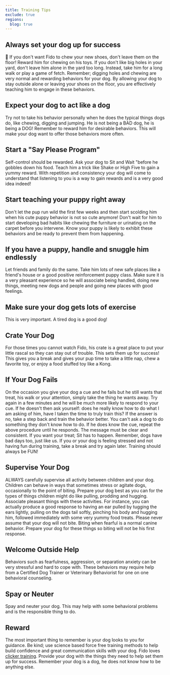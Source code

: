 ```yaml
---
title: Training Tips
exclude: true
regions:
  blog: true
---
```

## Always set your dog up for success

:dog: If you don't want Fido to chew your new shoes, don't leave them on the floor! 
Reward him for chewing on his toys. If you don't like big holes in your yard, don't 
leave him alone in the yard too long. Instead, take him for a long walk or play a 
game of fetch. Remember; digging holes and chewing are very normal and rewarding 
behaviors for your dog. By allowing your dog to stay outside alone or leaving your 
shoes on the floor, you are effectively teaching him to engage in these behaviors.

## Expect your dog to act like a dog

Try not to take his behavior personally when he does the typical things dogs do, 
like chewing, digging and jumping. He is not being a BAD dog, he is being a DOG! 
Remember to reward him for desirable behaviors. This will make your dog want to 
offer those behaviors more often.

## Start a "Say Please Program"

Self-control should be rewarded. Ask your dog to Sit and Wait "before he gobbles 
down his food.  Teach him a trick like Shake or High Five to gain a yummy reward. 
With repetition and consistency your dog will come to understand that listening 
to you is a way to gain rewards and is a very good idea indeed!

## Start teaching your puppy right away

Don't let the pup run wild the first few weeks and then start scolding him when 
his cute puppy behavior is not so cute anymore! Don't wait for him to start developing 
bad habits like chewing the furniture or urinating on the carpet before you intervene. 
Know your puppy is likely to exhibit these behaviors and be ready to prevent them 
from happening.

## If you have a puppy, handle and snuggle him endlessly

Let friends and family do the same. Take him lots of new safe places like a friend's 
house or a good positive reinforcement puppy class. Make sure it is a very pleasant 
experience so he will associate being handled, doing new things, meeting new dogs 
and people and going new places with good feelings.

## Make sure your dog gets lots of exercise

This is very important. A tired dog is a good dog!

## Crate Your Dog

For those times you cannot watch Fido, his crate is a great place to put your little 
rascal so they can stay out of trouble. This sets them up for success! This gives 
you a break and gives your pup time to take a little nap, chew a favorite toy, or 
enjoy a food stuffed toy like a Kong.

## If Your Dog Fails

On the occasion you give your dog a cue and he fails but he still wants that treat, 
his walk or your attention, simply take the thing he wants away. Try again in a 
few minutes and he will be much more likely to respond to your cue. If he doesn't 
then ask yourself: does he really know how to do what I am asking of him, have I 
taken the time to truly train this? If the answer is no, take a step back and train 
the behavior better. You can't ask a dog to do something they don't know how to do. 
If he does know the cue, repeat the above procedure until he responds. The message 
must be clear and consistent. If you want your treat; Sit has to happen. Remember, 
dogs have bad days too, just like us. If you or your dog is feeling stressed and 
not having fun during training, take a break and try again later. Training should 
always be FUN!

## Supervise Your Dog

ALWAYS carefully supervise all activity between children and your dog. Children 
can behave in ways that sometimes stress or agitate dogs, occasionally to the point 
of biting. Prepare your dog best as you can for the types of things children might 
do like pulling, prodding and hugging. Associate pleasant things with these activities. 
For instance, you can actually produce a good response to having an ear pulled by 
tugging the ears lightly, pulling on the dogs tail softly, pinching his body and 
hugging him, followed immediately with some very yummy food treats. Please never 
assume that your dog will not bite. Biting when fearful is a normal canine behavior. 
Prepare your dog for these things so biting will not be his first response.

## Welcome Outside Help

Behaviors such as fearfulness, aggression, or separation anxiety can be very stressful 
and hard to cope with. These behaviors may require help from a Certified Dog Trainer 
or Veterinary Behaviorist for one on one behavioral counseling.

## Spay or Neuter

Spay and neuter your dog. This may help with some behavioral problems and is the 
responsible thing to do.

## Reward

The most important thing to remember is your dog looks to you for guidance. Be 
kind; use science based force free training methods to help build confidence and 
great communication skills with your dog. Fido loves <a href="http://www.clickertraining.com" target="_blank">clicker training</a>. 
Provide your dog with the things they need to help set them up for success. Remember 
your dog is a dog, he does not know how to be anything else.

